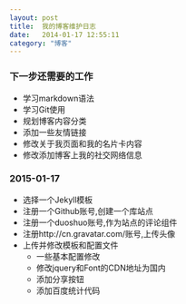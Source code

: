 ```yaml
---
layout: post
title:  我的博客维护日志
date:   2014-01-17 12:55:11
category: "博客"
---
```


### 下一步还需要的工作
- 学习markdown语法
- 学习Git使用
- 规划博客内容分类
- 添加一些友情链接
- 修改关于我页面和我的名片卡内容
- 修改添加博客上我的社交网络信息

### 2015-01-17
- 选择一个Jekyll模板
- 注册一个Github账号,创建一个库站点
- 注册一个duoshuo账号,作为站点的评论组件
- 注册http://cn.gravatar.com/账号,上传头像
- 上传并修改模板和配置文件
    - 一些基本配置修改
    - 修改jquery和Font的CDN地址为国内
    - 添加分享按钮
    - 添加百度统计代码